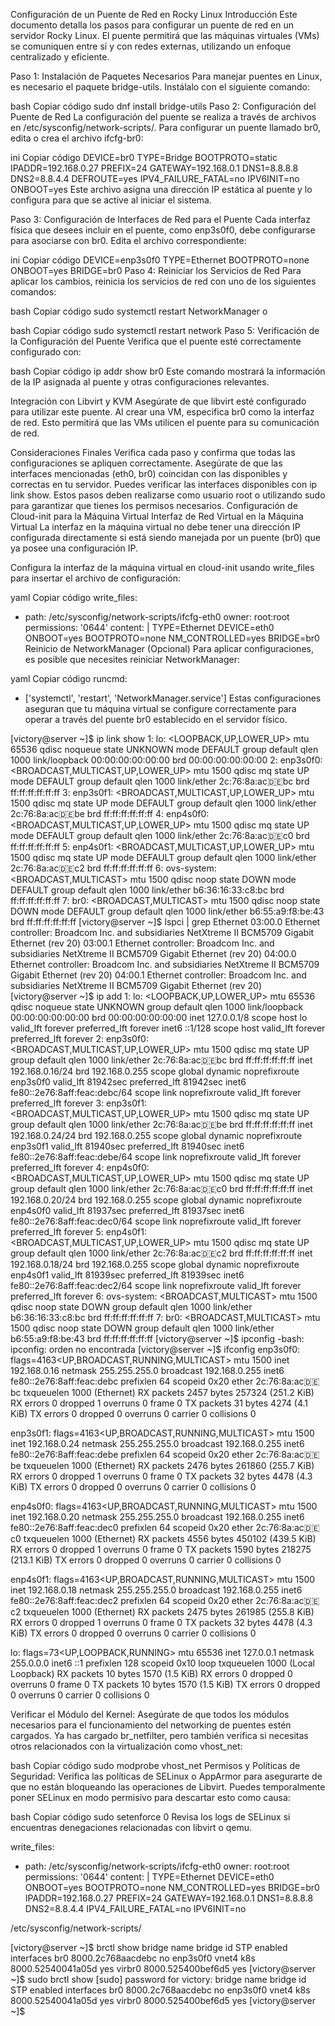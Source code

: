 Configuración de un Puente de Red en Rocky Linux
Introducción
Este documento detalla los pasos para configurar un puente de red en un servidor Rocky Linux. El puente permitirá que las máquinas virtuales (VMs) se comuniquen entre sí y con redes externas, utilizando un enfoque centralizado y eficiente.

Paso 1: Instalación de Paquetes Necesarios
Para manejar puentes en Linux, es necesario el paquete bridge-utils. Instálalo con el siguiente comando:

bash
Copiar código
sudo dnf install bridge-utils
Paso 2: Configuración del Puente de Red
La configuración del puente se realiza a través de archivos en /etc/sysconfig/network-scripts/. Para configurar un puente llamado br0, edita o crea el archivo ifcfg-br0:

ini
Copiar código
DEVICE=br0
TYPE=Bridge
BOOTPROTO=static
IPADDR=192.168.0.27
PREFIX=24
GATEWAY=192.168.0.1
DNS1=8.8.8.8
DNS2=8.8.4.4
DEFROUTE=yes
IPV4_FAILURE_FATAL=no
IPV6INIT=no
ONBOOT=yes
Este archivo asigna una dirección IP estática al puente y lo configura para que se active al iniciar el sistema.

Paso 3: Configuración de Interfaces de Red para el Puente
Cada interfaz física que desees incluir en el puente, como enp3s0f0, debe configurarse para asociarse con br0. Edita el archivo correspondiente:

ini
Copiar código
DEVICE=enp3s0f0
TYPE=Ethernet
BOOTPROTO=none
ONBOOT=yes
BRIDGE=br0
Paso 4: Reiniciar los Servicios de Red
Para aplicar los cambios, reinicia los servicios de red con uno de los siguientes comandos:

bash
Copiar código
sudo systemctl restart NetworkManager
o

bash
Copiar código
sudo systemctl restart network
Paso 5: Verificación de la Configuración del Puente
Verifica que el puente esté correctamente configurado con:

bash
Copiar código
ip addr show br0
Este comando mostrará la información de la IP asignada al puente y otras configuraciones relevantes.

Integración con Libvirt y KVM
Asegúrate de que libvirt esté configurado para utilizar este puente. Al crear una VM, especifica br0 como la interfaz de red. Esto permitirá que las VMs utilicen el puente para su comunicación de red.

Consideraciones Finales
Verifica cada paso y confirma que todas las configuraciones se apliquen correctamente.
Asegúrate de que las interfaces mencionadas (eth0, br0) coincidan con las disponibles y correctas en tu servidor.
Puedes verificar las interfaces disponibles con ip link show.
Estos pasos deben realizarse como usuario root o utilizando sudo para garantizar que tienes los permisos necesarios.
Configuración de Cloud-init para la Máquina Virtual
Interfaz de Red Virtual en la Máquina Virtual
La interfaz en la máquina virtual no debe tener una dirección IP configurada directamente si está siendo manejada por un puente (br0) que ya posee una configuración IP.

Configura la interfaz de la máquina virtual en cloud-init usando write_files para insertar el archivo de configuración:

yaml
Copiar código
write_files:
  - path: /etc/sysconfig/network-scripts/ifcfg-eth0
    owner: root:root
    permissions: '0644'
    content: |
      TYPE=Ethernet
      DEVICE=eth0
      ONBOOT=yes
      BOOTPROTO=none
      NM_CONTROLLED=yes
      BRIDGE=br0
Reinicio de NetworkManager (Opcional)
Para aplicar configuraciones, es posible que necesites reiniciar NetworkManager:

yaml
Copiar código
runcmd:
  - ['systemctl', 'restart', 'NetworkManager.service']
Estas configuraciones aseguran que tu máquina virtual se configure correctamente para operar a través del puente br0 establecido en el servidor físico.




[victory@server ~]$ ip link show
1: lo: <LOOPBACK,UP,LOWER_UP> mtu 65536 qdisc noqueue state UNKNOWN mode DEFAULT group default qlen 1000
    link/loopback 00:00:00:00:00:00 brd 00:00:00:00:00:00
2: enp3s0f0: <BROADCAST,MULTICAST,UP,LOWER_UP> mtu 1500 qdisc mq state UP mode DEFAULT group default qlen 1000
    link/ether 2c:76:8a:ac:de:bc brd ff:ff:ff:ff:ff:ff
3: enp3s0f1: <BROADCAST,MULTICAST,UP,LOWER_UP> mtu 1500 qdisc mq state UP mode DEFAULT group default qlen 1000
    link/ether 2c:76:8a:ac:de:be brd ff:ff:ff:ff:ff:ff
4: enp4s0f0: <BROADCAST,MULTICAST,UP,LOWER_UP> mtu 1500 qdisc mq state UP mode DEFAULT group default qlen 1000
    link/ether 2c:76:8a:ac:de:c0 brd ff:ff:ff:ff:ff:ff
5: enp4s0f1: <BROADCAST,MULTICAST,UP,LOWER_UP> mtu 1500 qdisc mq state UP mode DEFAULT group default qlen 1000
    link/ether 2c:76:8a:ac:de:c2 brd ff:ff:ff:ff:ff:ff
6: ovs-system: <BROADCAST,MULTICAST> mtu 1500 qdisc noop state DOWN mode DEFAULT group default qlen 1000
    link/ether b6:36:16:33:c8:bc brd ff:ff:ff:ff:ff:ff
7: br0: <BROADCAST,MULTICAST> mtu 1500 qdisc noop state DOWN mode DEFAULT group default qlen 1000
    link/ether b6:55:a9:f8:be:43 brd ff:ff:ff:ff:ff:ff
[victory@server ~]$ lspci | grep Ethernet
03:00.0 Ethernet controller: Broadcom Inc. and subsidiaries NetXtreme II BCM5709 Gigabit Ethernet (rev 20)
03:00.1 Ethernet controller: Broadcom Inc. and subsidiaries NetXtreme II BCM5709 Gigabit Ethernet (rev 20)
04:00.0 Ethernet controller: Broadcom Inc. and subsidiaries NetXtreme II BCM5709 Gigabit Ethernet (rev 20)
04:00.1 Ethernet controller: Broadcom Inc. and subsidiaries NetXtreme II BCM5709 Gigabit Ethernet (rev 20)
[victory@server ~]$ ip add
1: lo: <LOOPBACK,UP,LOWER_UP> mtu 65536 qdisc noqueue state UNKNOWN group default qlen 1000
    link/loopback 00:00:00:00:00:00 brd 00:00:00:00:00:00
    inet 127.0.0.1/8 scope host lo
       valid_lft forever preferred_lft forever
    inet6 ::1/128 scope host
       valid_lft forever preferred_lft forever
2: enp3s0f0: <BROADCAST,MULTICAST,UP,LOWER_UP> mtu 1500 qdisc mq state UP group default qlen 1000
    link/ether 2c:76:8a:ac:de:bc brd ff:ff:ff:ff:ff:ff
    inet 192.168.0.16/24 brd 192.168.0.255 scope global dynamic noprefixroute enp3s0f0
       valid_lft 81942sec preferred_lft 81942sec
    inet6 fe80::2e76:8aff:feac:debc/64 scope link noprefixroute
       valid_lft forever preferred_lft forever
3: enp3s0f1: <BROADCAST,MULTICAST,UP,LOWER_UP> mtu 1500 qdisc mq state UP group default qlen 1000
    link/ether 2c:76:8a:ac:de:be brd ff:ff:ff:ff:ff:ff
    inet 192.168.0.24/24 brd 192.168.0.255 scope global dynamic noprefixroute enp3s0f1
       valid_lft 81940sec preferred_lft 81940sec
    inet6 fe80::2e76:8aff:feac:debe/64 scope link noprefixroute
       valid_lft forever preferred_lft forever
4: enp4s0f0: <BROADCAST,MULTICAST,UP,LOWER_UP> mtu 1500 qdisc mq state UP group default qlen 1000
    link/ether 2c:76:8a:ac:de:c0 brd ff:ff:ff:ff:ff:ff
    inet 192.168.0.20/24 brd 192.168.0.255 scope global dynamic noprefixroute enp4s0f0
       valid_lft 81937sec preferred_lft 81937sec
    inet6 fe80::2e76:8aff:feac:dec0/64 scope link noprefixroute
       valid_lft forever preferred_lft forever
5: enp4s0f1: <BROADCAST,MULTICAST,UP,LOWER_UP> mtu 1500 qdisc mq state UP group default qlen 1000
    link/ether 2c:76:8a:ac:de:c2 brd ff:ff:ff:ff:ff:ff
    inet 192.168.0.18/24 brd 192.168.0.255 scope global dynamic noprefixroute enp4s0f1
       valid_lft 81939sec preferred_lft 81939sec
    inet6 fe80::2e76:8aff:feac:dec2/64 scope link noprefixroute
       valid_lft forever preferred_lft forever
6: ovs-system: <BROADCAST,MULTICAST> mtu 1500 qdisc noop state DOWN group default qlen 1000
    link/ether b6:36:16:33:c8:bc brd ff:ff:ff:ff:ff:ff
7: br0: <BROADCAST,MULTICAST> mtu 1500 qdisc noop state DOWN group default qlen 1000
    link/ether b6:55:a9:f8:be:43 brd ff:ff:ff:ff:ff:ff
[victory@server ~]$ ipconfig
-bash: ipconfig: orden no encontrada
[victory@server ~]$ ifconfig
enp3s0f0: flags=4163<UP,BROADCAST,RUNNING,MULTICAST>  mtu 1500
        inet 192.168.0.16  netmask 255.255.255.0  broadcast 192.168.0.255
        inet6 fe80::2e76:8aff:feac:debc  prefixlen 64  scopeid 0x20<link>
        ether 2c:76:8a:ac:de:bc  txqueuelen 1000  (Ethernet)
        RX packets 2457  bytes 257324 (251.2 KiB)
        RX errors 0  dropped 1  overruns 0  frame 0
        TX packets 31  bytes 4274 (4.1 KiB)
        TX errors 0  dropped 0 overruns 0  carrier 0  collisions 0

enp3s0f1: flags=4163<UP,BROADCAST,RUNNING,MULTICAST>  mtu 1500
        inet 192.168.0.24  netmask 255.255.255.0  broadcast 192.168.0.255
        inet6 fe80::2e76:8aff:feac:debe  prefixlen 64  scopeid 0x20<link>
        ether 2c:76:8a:ac:de:be  txqueuelen 1000  (Ethernet)
        RX packets 2476  bytes 261860 (255.7 KiB)
        RX errors 0  dropped 1  overruns 0  frame 0
        TX packets 32  bytes 4478 (4.3 KiB)
        TX errors 0  dropped 0 overruns 0  carrier 0  collisions 0

enp4s0f0: flags=4163<UP,BROADCAST,RUNNING,MULTICAST>  mtu 1500
        inet 192.168.0.20  netmask 255.255.255.0  broadcast 192.168.0.255
        inet6 fe80::2e76:8aff:feac:dec0  prefixlen 64  scopeid 0x20<link>
        ether 2c:76:8a:ac:de:c0  txqueuelen 1000  (Ethernet)
        RX packets 4556  bytes 450102 (439.5 KiB)
        RX errors 0  dropped 1  overruns 0  frame 0
        TX packets 1590  bytes 218275 (213.1 KiB)
        TX errors 0  dropped 0 overruns 0  carrier 0  collisions 0

enp4s0f1: flags=4163<UP,BROADCAST,RUNNING,MULTICAST>  mtu 1500
        inet 192.168.0.18  netmask 255.255.255.0  broadcast 192.168.0.255
        inet6 fe80::2e76:8aff:feac:dec2  prefixlen 64  scopeid 0x20<link>
        ether 2c:76:8a:ac:de:c2  txqueuelen 1000  (Ethernet)
        RX packets 2475  bytes 261985 (255.8 KiB)
        RX errors 0  dropped 1  overruns 0  frame 0
        TX packets 32  bytes 4478 (4.3 KiB)
        TX errors 0  dropped 0 overruns 0  carrier 0  collisions 0

lo: flags=73<UP,LOOPBACK,RUNNING>  mtu 65536
        inet 127.0.0.1  netmask 255.0.0.0
        inet6 ::1  prefixlen 128  scopeid 0x10<host>
        loop  txqueuelen 1000  (Local Loopback)
        RX packets 10  bytes 1570 (1.5 KiB)
        RX errors 0  dropped 0  overruns 0  frame 0
        TX packets 10  bytes 1570 (1.5 KiB)
        TX errors 0  dropped 0 overruns 0  carrier 0  collisions 0



Verificar el Módulo del Kernel: Asegúrate de que todos los módulos necesarios para el funcionamiento del networking de puentes estén cargados. Ya has cargado br_netfilter, pero también verifica si necesitas otros relacionados con la virtualización como vhost_net:

bash
Copiar código
sudo modprobe vhost_net
Permisos y Políticas de Seguridad: Verifica las políticas de SELinux o AppArmor para asegurarte de que no están bloqueando las operaciones de Libvirt. Puedes temporalmente poner SELinux en modo permisivo para descartar esto como causa:

bash
Copiar código
sudo setenforce 0
Revisa los logs de SELinux si encuentras denegaciones relacionadas con libvirt o qemu.


write_files:
  - path: /etc/sysconfig/network-scripts/ifcfg-eth0
    owner: root:root
    permissions: '0644'
    content: |
      TYPE=Ethernet
      DEVICE=eth0
      ONBOOT=yes
      BOOTPROTO=none
      NM_CONTROLLED=yes
      BRIDGE=br0
      IPADDR=192.168.0.27
      PREFIX=24
      GATEWAY=192.168.0.1
      DNS1=8.8.8.8
      DNS2=8.8.4.4
      IPV4_FAILURE_FATAL=no
      IPV6INIT=no


  /etc/sysconfig/network-scripts/


  [victory@server ~]$ brctl show
bridge name     bridge id               STP enabled     interfaces
br0             8000.2c768aacdebc       no              enp3s0f0
                                                        vnet4
k8s             8000.52540041a05d       yes
virbr0          8000.525400bef6d5       yes
[victory@server ~]$ sudo brctl show
[sudo] password for victory:
bridge name     bridge id               STP enabled     interfaces
br0             8000.2c768aacdebc       no              enp3s0f0
                                                        vnet4
k8s             8000.52540041a05d       yes
virbr0          8000.525400bef6d5       yes
[victory@server ~]$
